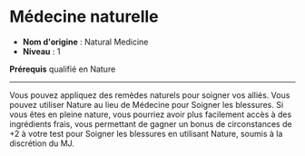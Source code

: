# Médecine naturelle

 * **Nom d'origine** : Natural Medicine
 * **Niveau** : 1


<p><strong>Prérequis</strong> qualifié en Nature</p>
<hr>
<p>Vous pouvez appliquez des remèdes naturels pour soigner vos alliés. Vous pouvez utiliser Nature au lieu de Médecine pour Soigner les blessures. Si vous êtes en pleine nature, vous pourriez avoir plus facilement accès à des ingrédients frais, vous permettant de gagner un bonus de circonstances de +2 à votre test pour Soigner les blessures en utilisant Nature, soumis à la discrétion du MJ.</p>